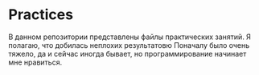 # Practices
В данном репозитории представлены файлы практических занятий. Я полагаю, что добилась неплохих результатовю Поначалу было очень тяжело, да и сейчас иногда бывает, но программирование начинает мне нравиться.
